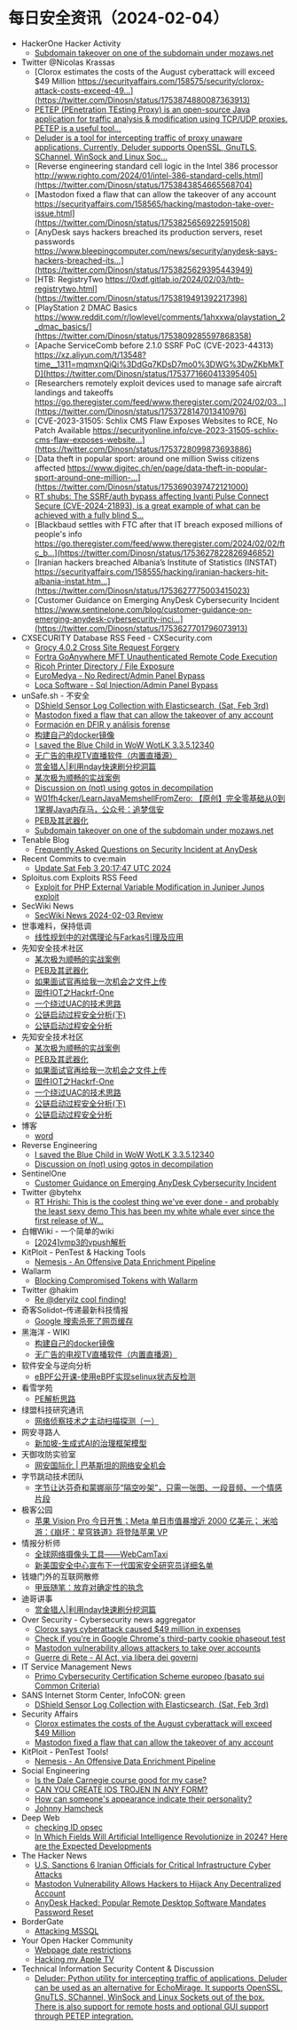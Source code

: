 # 每日安全资讯（2024-02-04）

- HackerOne Hacker Activity
  - [Subdomain takeover on one of the subdomain under mozaws.net](https://hackerone.com/reports/2209571)
- Twitter @Nicolas Krassas
  - [Clorox estimates the costs of the August cyberattack will exceed $49 Million https://securityaffairs.com/158575/security/clorox-attack-costs-exceed-49...](https://twitter.com/Dinosn/status/1753874880087363913)
  - [PETEP (PEnetration TEsting Proxy) is an open-source Java application for traffic analysis & modification using TCP/UDP proxies. PETEP is a useful tool...](https://twitter.com/Dinosn/status/1753849802046030331)
  - [Deluder is a tool for intercepting traffic of proxy unaware applications. Currently, Deluder supports OpenSSL, GnuTLS, SChannel, WinSock and Linux Soc...](https://twitter.com/Dinosn/status/1753849612543169012)
  - [Reverse engineering standard cell logic in the Intel 386 processor http://www.righto.com/2024/01/intel-386-standard-cells.html](https://twitter.com/Dinosn/status/1753843854665568704)
  - [Mastodon fixed a flaw that can allow the takeover of any account https://securityaffairs.com/158565/hacking/mastodon-take-over-issue.html](https://twitter.com/Dinosn/status/1753825656922591508)
  - [AnyDesk says hackers breached its production servers, reset passwords https://www.bleepingcomputer.com/news/security/anydesk-says-hackers-breached-its...](https://twitter.com/Dinosn/status/1753825629395443949)
  - [HTB: RegistryTwo https://0xdf.gitlab.io/2024/02/03/htb-registrytwo.html](https://twitter.com/Dinosn/status/1753819491392217398)
  - [PlayStation 2 DMAC Basics https://www.reddit.com/r/lowlevel/comments/1ahxxwa/playstation_2_dmac_basics/](https://twitter.com/Dinosn/status/1753809285597868358)
  - [Apache ServiceComb before 2.1.0 SSRF PoC (CVE-2023-44313) https://xz.aliyun.com/t/13548?time__1311=mqmxnQiQi%3DdGq7KDsD7mo0%3DWG%3DwZKbMkTD](https://twitter.com/Dinosn/status/1753771660413395405)
  - [Researchers remotely exploit devices used to manage safe aircraft landings and takeoffs https://go.theregister.com/feed/www.theregister.com/2024/02/03...](https://twitter.com/Dinosn/status/1753728147013410976)
  - [CVE-2023-31505: Schlix CMS Flaw Exposes Websites to RCE, No Patch Available https://securityonline.info/cve-2023-31505-schlix-cms-flaw-exposes-website...](https://twitter.com/Dinosn/status/1753728099873693886)
  - [Data theft in popular sport: around one million Swiss citizens affected https://www.digitec.ch/en/page/data-theft-in-popular-sport-around-one-million-...](https://twitter.com/Dinosn/status/1753690397472121000)
  - [RT shubs: The SSRF/auth bypass affecting Ivanti Pulse Connect Secure (CVE-2024-21893), is a great example of what can be achieved with a fully blind S...](https://twitter.com/Dinosn/status/1753677852807987514)
  - [Blackbaud settles with FTC after that IT breach exposed millions of people's info https://go.theregister.com/feed/www.theregister.com/2024/02/02/ftc_b...](https://twitter.com/Dinosn/status/1753627822826946852)
  - [Iranian hackers breached Albania’s Institute of Statistics (INSTAT) https://securityaffairs.com/158555/hacking/iranian-hackers-hit-albania-instat.htm...](https://twitter.com/Dinosn/status/1753627775003415023)
  - [Customer Guidance on Emerging AnyDesk Cybersecurity Incident https://www.sentinelone.com/blog/customer-guidance-on-emerging-anydesk-cybersecurity-inci...](https://twitter.com/Dinosn/status/1753627701796073913)
- CXSECURITY Database RSS Feed - CXSecurity.com
  - [Grocy 4.0.2 Cross Site Request Forgery](https://cxsecurity.com/issue/WLB-2024020023)
  - [Fortra GoAnywhere MFT Unauthenticated Remote Code Execution](https://cxsecurity.com/issue/WLB-2024020022)
  - [Ricoh Printer Directory / File Exposure](https://cxsecurity.com/issue/WLB-2024020021)
  - [EuroMedya - No Redirect/Admin Panel Bypass](https://cxsecurity.com/issue/WLB-2024020020)
  - [Loca Software - Sql Injection/Admin Panel Bypass](https://cxsecurity.com/issue/WLB-2024020019)
- unSafe.sh - 不安全
  - [DShield Sensor Log Collection with Elasticsearch, (Sat, Feb 3rd)](https://buaq.net/go-220213.html)
  - [Mastodon fixed a flaw that can allow the takeover of any account](https://buaq.net/go-220208.html)
  - [Formación en DFIR y análisis forense](https://buaq.net/go-220204.html)
  - [构建自己的docker镜像](https://buaq.net/go-220205.html)
  - [I saved the Blue Child in WoW WotLK 3.3.5.12340](https://buaq.net/go-220203.html)
  - [无广告的电视TV直播软件（内置直播源）](https://buaq.net/go-220191.html)
  - [赏金猎人|利用nday快速刷分挖洞篇](https://buaq.net/go-220217.html)
  - [某次极为顺畅的实战案例](https://buaq.net/go-220183.html)
  - [Discussion on (not) using gotos in decompilation](https://buaq.net/go-220190.html)
  - [W01fh4cker/LearnJavaMemshellFromZero: 【原创】完全零基础从0到1掌握Java内存马，公众号：追梦信安](https://buaq.net/go-220176.html)
  - [PEB及其武器化](https://buaq.net/go-220184.html)
  - [Subdomain takeover on one of the subdomain under mozaws.net](https://buaq.net/go-220192.html)
- Tenable Blog
  - [Frequently Asked Questions on Security Incident at AnyDesk](https://www.tenable.com/blog/frequently-asked-questions-on-security-incident-at-anydesk)
- Recent Commits to cve:main
  - [Update Sat Feb  3 20:17:47 UTC 2024](https://github.com/trickest/cve/commit/448ba107f8fd371d91d69b3e56872509583c4dd9)
- Sploitus.com Exploits RSS Feed
  - [Exploit for PHP External Variable Modification in Juniper Junos exploit](https://sploitus.com/exploit?id=22BD4550-67DD-5F57-B9D1-DA1A86A945CE&utm_source=rss&utm_medium=rss)
- SecWiki News
  - [SecWiki News 2024-02-03 Review](http://www.sec-wiki.com/?2024-02-03)
- 世事难料，保持低调
  - [线性规划中的对偶理论与Farkas引理及应用](https://blog.csdn.net/ariesjzj/article/details/136004086)
- 先知安全技术社区
  - [某次极为顺畅的实战案例](https://xz.aliyun.com/t/13557)
  - [PEB及其武器化](https://xz.aliyun.com/t/13556)
  - [如果面试官再给我一次机会之文件上传](https://xz.aliyun.com/t/13554)
  - [固件IOT之Hackrf-One](https://xz.aliyun.com/t/13553)
  - [一个绕过UAC的技术思路](https://xz.aliyun.com/t/13551)
  - [公链启动过程安全分析(下)](https://xz.aliyun.com/t/13550)
  - [公链启动过程安全分析](https://xz.aliyun.com/t/13549)
- 先知安全技术社区
  - [某次极为顺畅的实战案例](https://xz.aliyun.com/t/13557)
  - [PEB及其武器化](https://xz.aliyun.com/t/13556)
  - [如果面试官再给我一次机会之文件上传](https://xz.aliyun.com/t/13554)
  - [固件IOT之Hackrf-One](https://xz.aliyun.com/t/13553)
  - [一个绕过UAC的技术思路](https://xz.aliyun.com/t/13551)
  - [公链启动过程安全分析(下)](https://xz.aliyun.com/t/13550)
  - [公链启动过程安全分析](https://xz.aliyun.com/t/13549)
- 博客
  - [word](https://dyrnq.com/word/)
- Reverse Engineering
  - [I saved the Blue Child in WoW WotLK 3.3.5.12340](https://www.reddit.com/r/ReverseEngineering/comments/1ahxxql/i_saved_the_blue_child_in_wow_wotlk_33512340/)
  - [Discussion on (not) using gotos in decompilation](https://www.reddit.com/r/ReverseEngineering/comments/1ahuyuy/discussion_on_not_using_gotos_in_decompilation/)
- SentinelOne
  - [Customer Guidance on Emerging AnyDesk Cybersecurity Incident](https://www.sentinelone.com/blog/customer-guidance-on-emerging-anydesk-cybersecurity-incident/)
- Twitter @bytehx
  - [RT Hrishi: This is the coolest thing we've ever done - and probably the least sexy demo This has been my white whale ever since the first release of W...](https://twitter.com/bytehx343/status/1753865222245462426)
- 白帽Wiki - 一个简单的wiki
  - [[2024]vmp3的vpush解析](https://key08.com/index.php/2024/02/04/1824.html)
- KitPloit - PenTest &amp; Hacking Tools
  - [Nemesis - An Offensive Data Enrichment Pipeline](http://www.kitploit.com/2024/02/nemesis-offensive-data-enrichment.html)
- Wallarm
  - [Blocking Compromised Tokens with Wallarm](https://lab.wallarm.com/blocking-compromised-tokens-with-wallarm/)
- Twitter @hakim
  - [Re @deryilz cool finding!](https://twitter.com/hakivvi/status/1753596274681479380)
- 奇客Solidot–传递最新科技情报
  - [Google 搜索杀死了网页缓存](https://www.solidot.org/story?sid=77292)
- 黑海洋 - WIKI
  - [构建自己的docker镜像](https://blog.upx8.com/4008)
  - [无广告的电视TV直播软件（内置直播源）](https://blog.upx8.com/4007)
- 软件安全与逆向分析
  - [eBPF公开课-使用eBPF实现selinux状态反检测](https://mp.weixin.qq.com/s?__biz=MzU3MTY5MzQxMA==&mid=2247484587&idx=1&sn=f335fab85c65a16e8afc58321570d065&chksm=fcdd04a6cbaa8db0ffff666feb9e7399269451e4fcb56da958c3aa5975f1b4fab69d7f9f3f5a&scene=58&subscene=0#rd)
- 看雪学苑
  - [PE解析思路](https://mp.weixin.qq.com/s?__biz=MjM5NTc2MDYxMw==&mid=2458540526&idx=1&sn=906b9949aad9cf0269d1f0adf9911c95&chksm=b18d696486fae072ba1f8bd07c329b88065e83671b7df5c6c9010f217b556c12f3f6dc9713c4&scene=58&subscene=0#rd)
- 绿盟科技研究通讯
  - [网络侦察技术之主动扫描探测（一）](https://mp.weixin.qq.com/s?__biz=MzIyODYzNTU2OA==&mid=2247496694&idx=1&sn=cfcdc140af5b849d7a9ae235faad26e8&chksm=e84c5529df3bdc3f0b679afa8e37e65dcfa7ca4c799f34615f4ab4e081271f6891c5c1cd5ff7&scene=58&subscene=0#rd)
- 网安寻路人
  - [新加坡-生成式AI的治理框架模型](https://mp.weixin.qq.com/s?__biz=MzIxODM0NDU4MQ==&mid=2247500977&idx=1&sn=2cadd355834fda3c8f26f8a12c583a89&chksm=97e9795ba09ef04dcb8a10ad01e93ed15122dfff5642e74981ebd37a46614ee0de3420a430b8&scene=58&subscene=0#rd)
- 天御攻防实验室
  - [网安国际化 | 巴基斯坦的网络安全机会](https://mp.weixin.qq.com/s?__biz=MzU0MzgyMzM2Nw==&mid=2247485380&idx=1&sn=246df0d40afeff9f16568f815d36e250&chksm=fb04c4accc734dba386b118d5c682286e2ba68bd2618783c1e03ec7b93d45460891bd98f7f37&scene=58&subscene=0#rd)
- 字节跳动技术团队
  - [字节让达芬奇和蒙娜丽莎“隔空吵架”，只需一张图、一段音频、一个情感片段](https://mp.weixin.qq.com/s?__biz=MzI1MzYzMjE0MQ==&mid=2247505647&idx=1&sn=519837c68ba39c65b8584a6635229d49&chksm=e9d31d0ddea4941bf66f523ea15b291bbf701bb28d5fbc682abf4f03ec23aaba300d3d1c464c&scene=58&subscene=0#rd)
- 极客公园
  - [苹果 Vision Pro 今日开售；Meta 单日市值暴增近 2000 亿美元； 米哈游：《崩坏：星穹铁道》将登陆苹果 VP](https://mp.weixin.qq.com/s?__biz=MTMwNDMwODQ0MQ==&mid=2653032512&idx=1&sn=412a6088ae9a4fb4fa23ab190f90b7b3&chksm=7e576df64920e4e0a75bf0d9f6bfd8feedda678e7d883b8d66b58999cc5b2a2621f029d6e76e&scene=58&subscene=0#rd)
- 情报分析师
  - [全球网络摄像头工具——WebCamTaxi](https://mp.weixin.qq.com/s?__biz=MzA3Mjc1MTkwOA==&mid=2650545301&idx=1&sn=dba3b90d8991c88b914da6d09bffee80&chksm=871132deb066bbc8c6613463836b2574af0910bcb088546f4dae2bd493cd615c1e50a331f7fb&scene=58&subscene=0#rd)
  - [新美国安全中心宣布下一代国家安全研究员详细名单](https://mp.weixin.qq.com/s?__biz=MzA3Mjc1MTkwOA==&mid=2650545301&idx=2&sn=1cd9f428a40b15d317030fc227c4eaf8&chksm=871132deb066bbc8509ed78f7af05a58bcb57d6afa465d79373b333a36fe9a2fbd1c019067f3&scene=58&subscene=0#rd)
- 钱塘门外的互联网散修
  - [甲辰随笔：放弃对确定性的执念](https://mp.weixin.qq.com/s?__biz=MzUxMjkxMzY2OA==&mid=2247483780&idx=1&sn=c8a33aa29ce2b1c6b2ac639c28b72fa1&chksm=f95c79efce2bf0f98caabb817b2e2c3e93c97e8b9e0b02fb446a76d1ddf207201002930eaa18&scene=58&subscene=0#rd)
- 迪哥讲事
  - [赏金猎人|利用nday快速刷分挖洞篇](https://mp.weixin.qq.com/s?__biz=MzIzMTIzNTM0MA==&mid=2247493433&idx=1&sn=b10945d391be217683a2fd40a3714fac&chksm=e8a5ed5adfd2644cae7134dd661d69a135fffa163aedf0f84b262c04b79f14355a57fb28d2b3&scene=58&subscene=0#rd)
- Over Security - Cybersecurity news aggregator
  - [Clorox says cyberattack caused $49 million in expenses](https://www.bleepingcomputer.com/news/security/clorox-says-cyberattack-caused-49-million-in-expenses/)
  - [Check if you're in Google Chrome's third-party cookie phaseout test](https://www.bleepingcomputer.com/news/google/check-if-youre-in-google-chromes-third-party-cookie-phaseout-test/)
  - [Mastodon vulnerability allows attackers to take over accounts](https://www.bleepingcomputer.com/news/security/mastodon-vulnerability-allows-attackers-to-take-over-accounts/)
  - [Guerre di Rete - AI Act, via libera dei governi](https://guerredirete.substack.com/p/guerre-di-rete-ai-act-via-libera)
- IT Service Management News
  - [Primo Cybersecurity Certification Scheme europeo (basato sui Common Criteria)](http://blog.cesaregallotti.it/2024/02/primo-cybersecurity-certification_3.html)
- SANS Internet Storm Center, InfoCON: green
  - [DShield Sensor Log Collection with Elasticsearch, (Sat, Feb 3rd)](https://isc.sans.edu/diary/rss/30616)
- Security Affairs
  - [Clorox estimates the costs of the August cyberattack will exceed $49 Million](https://securityaffairs.com/158575/security/clorox-attack-costs-exceed-49m.html)
  - [Mastodon fixed a flaw that can allow the takeover of any account](https://securityaffairs.com/158565/hacking/mastodon-take-over-issue.html)
- KitPloit - PenTest Tools!
  - [Nemesis - An Offensive Data Enrichment Pipeline](http://www.kitploit.com/2024/02/nemesis-offensive-data-enrichment.html)
- Social Engineering
  - [Is the Dale Carnegie course good for my case?](https://www.reddit.com/r/SocialEngineering/comments/1ai44jo/is_the_dale_carnegie_course_good_for_my_case/)
  - [CAN YOU CREATE IOS TROJEN IN ANY FORM?](https://www.reddit.com/r/SocialEngineering/comments/1ai2wmj/can_you_create_ios_trojen_in_any_form/)
  - [How can someone's appearance indicate their personality?](https://www.reddit.com/r/SocialEngineering/comments/1ahtuc7/how_can_someones_appearance_indicate_their/)
  - [Johnny Hamcheck](https://www.reddit.com/r/SocialEngineering/comments/1ahwcl6/johnny_hamcheck/)
- Deep Web
  - [checking ID opsec](https://www.reddit.com/r/deepweb/comments/1ai52sj/checking_id_opsec/)
  - [In Which Fields Will Artificial Intelligence Revolutionize in 2024? Here are the Expected Developments](https://www.reddit.com/r/deepweb/comments/1ahzx8y/in_which_fields_will_artificial_intelligence/)
- The Hacker News
  - [U.S. Sanctions 6 Iranian Officials for Critical Infrastructure Cyber Attacks](https://thehackernews.com/2024/02/us-sanctions-6-iranian-officials-for.html)
  - [Mastodon Vulnerability Allows Hackers to Hijack Any Decentralized Account](https://thehackernews.com/2024/02/mastodon-vulnerability-allows-hackers.html)
  - [AnyDesk Hacked: Popular Remote Desktop Software Mandates Password Reset](https://thehackernews.com/2024/02/anydesk-hacked-popular-remote-desktop.html)
- BorderGate
  - [Attacking MSSQL](https://www.bordergate.co.uk/attacking-mssql/)
- Your Open Hacker Community
  - [Webpage date restrictions](https://www.reddit.com/r/HowToHack/comments/1ahvigj/webpage_date_restrictions/)
  - [Hacking my Apple TV](https://www.reddit.com/r/HowToHack/comments/1ahsaud/hacking_my_apple_tv/)
- Technical Information Security Content & Discussion
  - [Deluder: Python utility for intercepting traffic of applications. Deluder can be used as an alternative for EchoMirage. It supports OpenSSL, GnuTLS, SChannel, WinSock and Linux Sockets out of the box. There is also support for remote hosts and optional GUI support through PETEP integration.](https://www.reddit.com/r/netsec/comments/1ahyya8/deluder_python_utility_for_intercepting_traffic/)
